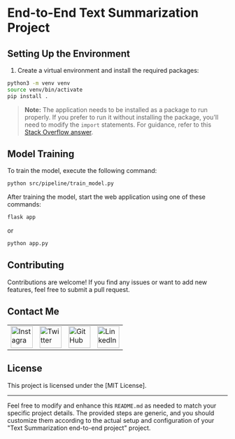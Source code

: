 # End-to-End Text Summarization Project

## Setting Up the Environment

1. Create a virtual environment and install the required packages:

```bash
python3 -m venv venv
source venv/bin/activate
pip install .
```

> **Note:** The application needs to be installed as a package to run properly. If you prefer to run it without installing the package, you'll need to modify the `import` statements. For guidance, refer to this [Stack Overflow answer](https://stackoverflow.com/questions/76932293/why-do-i-keep-getting-modulenotfounderror-no-module-named-src).

## Model Training

To train the model, execute the following command:

```bash
python src/pipeline/train_model.py
```

After training the model, start the web application using one of these commands:

```bash
flask app
```

or

```bash
python app.py
```

## Contributing

Contributions are welcome! If you find any issues or want to add new features, feel free to submit a pull request.

## Contact Me

<table>
  <tr>
    <td><img src="https://github.com/realsanjeev/protfolio/blob/main/src/assets/images/instagram.png" alt="Instagram" width="50" height="50"></td>
    <td><img src="https://github.com/realsanjeev/protfolio/blob/main/src/assets/images/twitter.png" alt="Twitter" width="50" height="50"></td>
    <td><img src="https://github.com/realsanjeev/protfolio/blob/main/src/assets/images/github.png" alt="GitHub" width="50" height="50"></td>
    <td><img src="https://github.com/realsanjeev/protfolio/blob/main/src/assets/images/linkedin-logo.png" alt="LinkedIn" width="50" height="50"></td>
  </tr>
</table>

## License

This project is licensed under the [MIT License].

---

Feel free to modify and enhance this `README.md` as needed to match your specific project details. The provided steps are generic, and you should customize them according to the actual setup and configuration of your "Text Summarization end-to-end project" project.
